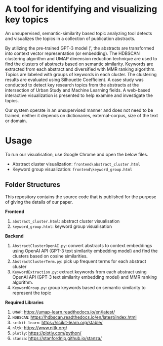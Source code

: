 # A tool for identifying and visualizing key topics 
An unsupervised, semantic-similarity based topic analyzing tool detects and visualizes the topics in a collection of publication abstracts.

By utilizing the pre-trained GPT-3 model (', the abstracts are transformed into context vector representation (or embedding). 
The HDBSCAN clustering algorithm and UMAP dimension reduction technique are used to find the clusters of abstracts based on semantic similarity.
Keywords are extracted from each abstract and diversified with MMR ranking algorithm.
Topics are labeled with groups of keywords in each cluster.
The clustering results are evaluated using Silhouette Coefficient.
A case study was conducted to detect key research topics from the abstracts at the intersection of Urban Study and Machine Learning fields.
A web-based interactive visualization is presented to help examine and investigate the topics.

Our system operate in an unsupervised manner and does not need to be trained, neither it depends on dictionaries, external-corpus, size of the text or domain.

# Usage
To run our visualisation, use Google Chrome and open the below files. 
- Abstract cluster visualization: `frontend\abstract_cluster.html`
- Keyword group visualization: `frontend\keyword_group.html`

## Folder Structures
This repository contains the source code that is published for the purpose of giving the details of our paper. 

**Frontend**
1. `abstract_cluster.html`: abstract cluster visualisation
2. `keyword_group.html`: keyword group visualisation

**Backend**
1. `AbstractClusterOpenAI.py`: convert abstracts to context embeddings using OpenAI API (GPT-3 text similarity embedding model) and find the clusters based on cosine similarities.
2. `AbstractClusterTerm.py`: pick up frequent terms for each abstract cluster
3. `KeywordExtraction.py`: extract keywords from each abstract using OpenAI API (GPT-3 text similarity embedding model) and MMR ranking algorithm.
4. `KeywordGroup.py`: group keywords based on semantic similarity to represent the topic

**Required Libraries**
1. `UMAP`: https://umap-learn.readthedocs.io/en/latest/
2. `HDBSCAN`: https://hdbscan.readthedocs.io/en/latest/index.html
3. `scikit-learn`: https://scikit-learn.org/stable/
4. `nltk`: https://www.nltk.org/
5. `plotly`: https://plotly.com/python/
6. `stanza`: https://stanfordnlp.github.io/stanza/

